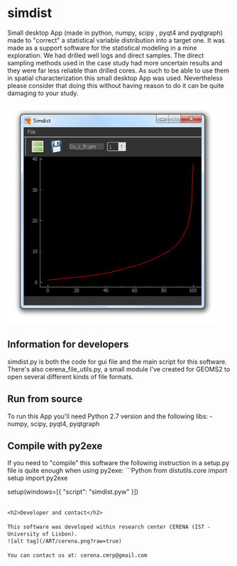 # simdist
Small desktop App (made in python, numpy, scipy , pyqt4 and pyqtgraph) made to "correct" a statistical variable distribution into a target one. It was made as a support software for the statistical modeling in a mine exploration. We had drilled well logs and direct samples. The direct sampling methods used in the case study had more uncertain results and they were far less reliable than drilled cores. As such to be able to use them in spatial characterization this small desktop App was used. Nevertheless please consider that doing this without having reason to do it can be quite damaging to your study.

![alt tag](/ART/simdist.png?raw=true)

<h2>Information for developers</h2>
simdist.py is both the code for gui file and the main script for this software. There's also cerena_file_utils.py, a small module I've created for GEOMS2 to open several different kinds of file formats.

<h2>Run from source</h2>
To run this App you'll need Python 2.7 version and the following libs:
- numpy, scipy, pyqt4, pyqtgraph

<h2>Compile with py2exe</h2>
If you need to "compile" this software the following instruction in a setup.py file is quite enough when using py2exe:
```Python
from distutils.core import setup
import py2exe

setup(windows=[{
            "script": "simdist.pyw"
        }])
```

<h2>Developer and contact</h2>

This software was developed within research center CERENA (IST - University of Lisbon).
![alt tag](/ART/cerena.png?raw=true)

You can contact us at: cerena.cmrp@gmail.com

